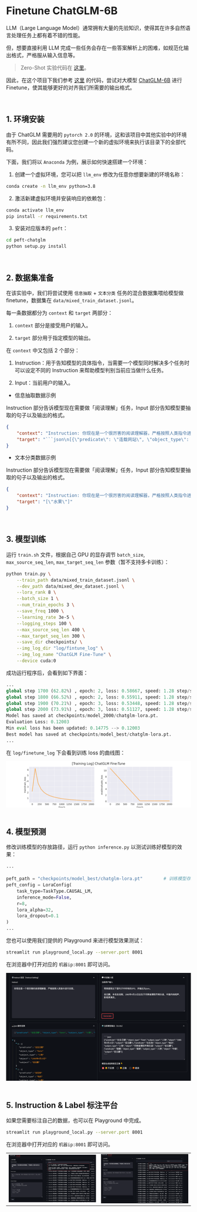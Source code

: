 # Finetune ChatGLM-6B

LLM（Large Language Model）通常拥有大量的先验知识，使得其在许多自然语言处理任务上都有着不错的性能。

但，想要直接利用 LLM 完成一些任务会存在一些答案解析上的困难，如规范化输出格式，严格服从输入信息等。

> Zero-Shot 实验代码在 [这里](../zero-shot/readme.md)。

因此，在这个项目下我们参考 [这里](https://github.com/mymusise/ChatGLM-Tuning/tree/master) 的代码，尝试对大模型 [ChatGLM-6B](https://github.com/THUDM/ChatGLM-6B) 进行 Finetune，使其能够更好的对齐我们所需要的输出格式。

<br>

## 1. 环境安装

由于 ChatGLM 需要用的 `pytorch 2.0` 的环境，这和该项目中其他实验中的环境有所不同，因此我们强烈建议您创建一个新的虚拟环境来执行该目录下的全部代码。

下面，我们将以 `Anaconda` 为例，展示如何快速搭建一个环境：

1. 创建一个虚拟环境，您可以把 `llm_env` 修改为任意你想要新建的环境名称：

```sh
conda create -n llm_env python=3.8
```

2. 激活新建虚拟环境并安装响应的依赖包：

```sh
conda activate llm_env
pip install -r requirements.txt
```

3. 安装对应版本的 `peft`：

```sh
cd peft-chatglm
python setup.py install
```

<br>

## 2. 数据集准备

在该实验中，我们将尝试使用 `信息抽取` + `文本分类` 任务的混合数据集喂给模型做 finetune，数据集在 `data/mixed_train_dataset.jsonl`。

每一条数据都分为 `context` 和 `target` 两部分：

1.  `context` 部分是接受用户的输入。

2. `target` 部分用于指定模型的输出。

在 `context` 中又包括 2 个部分：

1. Instruction：用于告知模型的具体指令，当需要一个模型同时解决多个任务时可以设定不同的 Instruction 来帮助模型判别当前应当做什么任务。

2. Input：当前用户的输入。

*  信息抽取数据示例

Instruction 部分告诉模型现在需要做「阅读理解」任务，Input 部分告知模型要抽取的句子以及输出的格式。

```json
{
    "context": "Instruction: 你现在是一个很厉害的阅读理解器，严格按照人类指令进行回答。\nInput: 找到句子中的三元组信息并输出成json给我:\n\n九玄珠是在纵横中文网连载的一部小说，作者是龙马。\nAnswer: ", 
    "target": "```json\n[{\"predicate\": \"连载网站\", \"object_type\": \"网站\", \"subject_type\": \"网络小说\", \"object\": \"纵横中文网\", \"subject\": \"九玄珠\"}, {\"predicate\": \"作者\", \"object_type\": \"人物\", \"subject_type\": \"图书作品\", \"object\": \"龙马\", \"subject\": \"九玄珠\"}]\n```"
}
```

*  文本分类数据示例

Instruction 部分告诉模型现在需要做「阅读理解」任务，Input 部分告知模型要抽取的句子以及输出的格式。

```json
{
    "context": "Instruction: 你现在是一个很厉害的阅读理解器，严格按照人类指令进行回答。\nInput: 下面句子可能是一条关于什么的评论，用列表形式回答：\n\n很不错，很新鲜，快递小哥服务很好，水果也挺甜挺脆的\nAnswer: ", 
    "target": "[\"水果\"]"
}
```

<br>

## 3. 模型训练

运行 `train.sh` 文件，根据自己 GPU 的显存调节 `batch_size`, `max_source_seq_len`, `max_target_seq_len` 参数（暂不支持多卡训练）：

```sh
python train.py \
    --train_path data/mixed_train_dataset.jsonl \
    --dev_path data/mixed_dev_dataset.jsonl \
    --lora_rank 8 \
    --batch_size 1 \
    --num_train_epochs 3 \
    --save_freq 1000 \
    --learning_rate 3e-5 \
    --logging_steps 100 \
    --max_source_seq_len 400 \
    --max_target_seq_len 300 \
    --save_dir checkpoints/ \
    --img_log_dir "log/fintune_log" \
    --img_log_name "ChatGLM Fine-Tune" \
    --device cuda:0
```

成功运行程序后，会看到如下界面：

```python
...
global step 1700 (62.82%) , epoch: 2, loss: 0.58667, speed: 1.28 step/s
global step 1800 (66.52%) , epoch: 2, loss: 0.55911, speed: 1.28 step/s
global step 1900 (70.21%) , epoch: 3, loss: 0.53448, speed: 1.28 step/s
global step 2000 (73.91%) , epoch: 3, loss: 0.51127, speed: 1.28 step/s
Model has saved at checkpoints/model_2000/chatglm-lora.pt.
Evaluation Loss: 0.12003
Min eval loss has been updated: 0.14775 --> 0.12003
Best model has saved at checkpoints/model_best/chatglm-lora.pt.
...
```

在 `log/finetune_log` 下会看到训练 loss 的曲线图：

<div align='center'><img src='assets/ChatGLM Fine-Tune.png'></div>

<br>

## 4. 模型预测

修改训练模型的存放路径，运行 `python inference.py` 以测试训练好模型的效果：

```python
...

peft_path = "checkpoints/model_best/chatglm-lora.pt"        # 训练模型存放路径
peft_config = LoraConfig(
    task_type=TaskType.CAUSAL_LM, 
    inference_mode=False,
    r=8,
    lora_alpha=32, 
    lora_dropout=0.1
)
...
```

您也可以使用我们提供的 Playground 来进行模型效果测试：

```sh
streamlit run playground_local.py --server.port 8001
```

在浏览器中打开对应的 `机器ip:8001` 即可访问。

<div align='center'><img src='assets/playground.png'></div>


<br>

## 5. Instruction & Label 标注平台

如果您需要标注自己的数据，也可以在 Playground 中完成。

```sh
streamlit run playground_local.py --server.port 8001
```

在浏览器中打开对应的 `机器ip:8001` 即可访问。

<table>
<tr>
<td><img src="assets/label1.png" border=0></td>
<td><img src="assets/label2.png" border=0></td>
</tr>
</table>